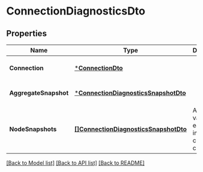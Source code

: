# ConnectionDiagnosticsDto

## Properties
Name | Type | Description | Notes
------------ | ------------- | ------------- | -------------
**Connection** | [***ConnectionDto**](ConnectionDTO.md) |  | [optional] [default to null]
**AggregateSnapshot** | [***ConnectionDiagnosticsSnapshotDto**](ConnectionDiagnosticsSnapshotDTO.md) |  | [optional] [default to null]
**NodeSnapshots** | [**[]ConnectionDiagnosticsSnapshotDto**](ConnectionDiagnosticsSnapshotDTO.md) | A list of values for each node in the cluster, if clustered. | [optional] [default to null]

[[Back to Model list]](../README.md#documentation-for-models) [[Back to API list]](../README.md#documentation-for-api-endpoints) [[Back to README]](../README.md)

